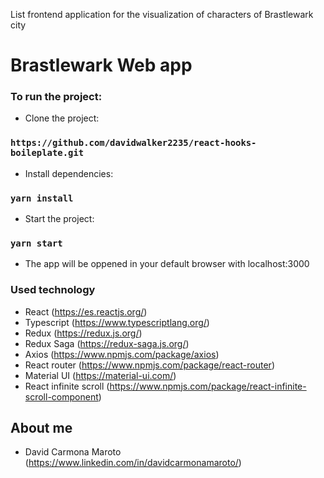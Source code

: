 List frontend application for the visualization of characters of Brastlewark city

# Brastlewark Web app

### To run the project:

* Clone the project:

### `https://github.com/davidwalker2235/react-hooks-boileplate.git`

* Install dependencies:

### `yarn install`

* Start the project:

### `yarn start`

* The app will be oppened in your default browser with localhost:3000

### Used technology


* React (https://es.reactjs.org/)
* Typescript (https://www.typescriptlang.org/)
* Redux (https://redux.js.org/)
* Redux Saga (https://redux-saga.js.org/)
* Axios (https://www.npmjs.com/package/axios)
* React router (https://www.npmjs.com/package/react-router)
* Material UI (https://material-ui.com/)
* React infinite scroll (https://www.npmjs.com/package/react-infinite-scroll-component)

## About me

* David Carmona Maroto (https://www.linkedin.com/in/davidcarmonamaroto/)
